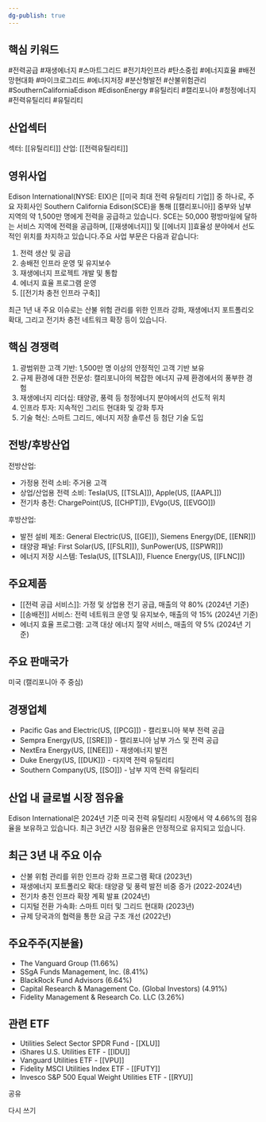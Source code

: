 ```yaml
---
dg-publish: true
---
```

## 핵심 키워드

#전력공급 #재생에너지 #스마트그리드 #전기차인프라 #탄소중립 #에너지효율 #배전망현대화 #마이크로그리드 #에너지저장 #분산형발전 #산불위험관리  #SouthernCaliforniaEdison #EdisonEnergy #유틸리티 #캘리포니아 #청정에너지 #전력유틸리티 #유틸리티 

## 산업섹터

섹터: [[유틸리티]]
산업: [[전력유틸리티]]

## 영위사업

Edison International(NYSE: EIX)은 [[미국 최대 전력 유틸리티 기업]] 중 하나로, 주요 자회사인 Southern California Edison(SCE)을 통해 [[캘리포니아]] 중부와 남부 지역의 약 1,500만 명에게 전력을 공급하고 있습니다. SCE는 50,000 평방마일에 달하는 서비스 지역에 전력을 공급하며, [[재생에너지]] 및 [[에너지 ]]효율성 분야에서 선도적인 위치를 차지하고 있습니다.주요 사업 부문은 다음과 같습니다:

1. 전력 생산 및 공급
2. 송배전 인프라 운영 및 유지보수
3. 재생에너지 프로젝트 개발 및 통합
4. 에너지 효율 프로그램 운영
5. [[전기차 충전 인프라 구축]]

최근 1년 내 주요 이슈로는 산불 위험 관리를 위한 인프라 강화, 재생에너지 포트폴리오 확대, 그리고 전기차 충전 네트워크 확장 등이 있습니다.

## 핵심 경쟁력

1. 광범위한 고객 기반: 1,500만 명 이상의 안정적인 고객 기반 보유
2. 규제 환경에 대한 전문성: 캘리포니아의 복잡한 에너지 규제 환경에서의 풍부한 경험
3. 재생에너지 리더십: 태양광, 풍력 등 청정에너지 분야에서의 선도적 위치
4. 인프라 투자: 지속적인 그리드 현대화 및 강화 투자
5. 기술 혁신: 스마트 그리드, 에너지 저장 솔루션 등 첨단 기술 도입

## 전방/후방산업

전방산업:

- 가정용 전력 소비: 주거용 고객
- 상업/산업용 전력 소비: Tesla(US, [[TSLA]]), Apple(US, [[AAPL]])
- 전기차 충전: ChargePoint(US, [[CHPT]]), EVgo(US, [[EVGO]])

후방산업:

- 발전 설비 제조: General Electric(US, [[GE]]), Siemens Energy(DE, [[ENR]])
- 태양광 패널: First Solar(US, [[FSLR]]), SunPower(US, [[SPWR]])
- 에너지 저장 시스템: Tesla(US, [[TSLA]]), Fluence Energy(US, [[FLNC]])

## 주요제품

- [[전력 공급 서비스]]: 가정 및 상업용 전기 공급, 매출의 약 80% (2024년 기준)
- [[송배전]] 서비스: 전력 네트워크 운영 및 유지보수, 매출의 약 15% (2024년 기준)
- 에너지 효율 프로그램: 고객 대상 에너지 절약 서비스, 매출의 약 5% (2024년 기준)

## 주요 판매국가

미국 (캘리포니아 주 중심)

## 경쟁업체

- Pacific Gas and Electric(US, [[PCG]]) - 캘리포니아 북부 전력 공급
- Sempra Energy(US, [[SRE]]) - 캘리포니아 남부 가스 및 전력 공급
- NextEra Energy(US, [[NEE]]) - 재생에너지 발전
- Duke Energy(US, [[DUK]]) - 다지역 전력 유틸리티
- Southern Company(US, [[SO]]) - 남부 지역 전력 유틸리티

## 산업 내 글로벌 시장 점유율

Edison International은 2024년 기준 미국 전력 유틸리티 시장에서 약 4.66%의 점유율을 보유하고 있습니다. 최근 3년간 시장 점유율은 안정적으로 유지되고 있습니다.

## 최근 3년 내 주요 이슈

- 산불 위험 관리를 위한 인프라 강화 프로그램 확대 (2023년)
- 재생에너지 포트폴리오 확대: 태양광 및 풍력 발전 비중 증가 (2022-2024년)
- 전기차 충전 인프라 확장 계획 발표 (2024년)
- 디지털 전환 가속화: 스마트 미터 및 그리드 현대화 (2023년)
- 규제 당국과의 협력을 통한 요금 구조 개선 (2022년)

## 주요주주(지분율)

- The Vanguard Group (11.66%)
- SSgA Funds Management, Inc. (8.41%)
- BlackRock Fund Advisors (6.64%)
- Capital Research & Management Co. (Global Investors) (4.91%)
- Fidelity Management & Research Co. LLC (3.26%)

## 관련 ETF

- Utilities Select Sector SPDR Fund - [[XLU]]
- iShares U.S. Utilities ETF - [[IDU]]
- Vanguard Utilities ETF - [[VPU]]
- Fidelity MSCI Utilities Index ETF - [[FUTY]]
- Invesco S&P 500 Equal Weight Utilities ETF - [[RYU]]

공유

다시 쓰기